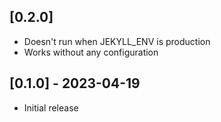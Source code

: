 ## [0.2.0]

- Doesn't run when JEKYLL_ENV is production
- Works without any configuration

## [0.1.0] - 2023-04-19

- Initial release
